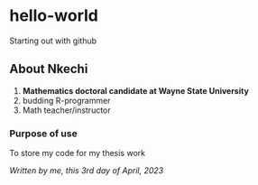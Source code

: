 # hello-world
Starting out with github
## About Nkechi
1. **Mathematics doctoral candidate at Wayne State University**
2. budding R-programmer
3. Math teacher/instructor
 ### Purpose of use
 To store my code for my thesis work
 
 *Written by me, this 3rd day of April, 2023*
